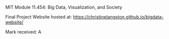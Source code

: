 MIT Module 11.454: Big Data, Visualization, and Society

Final Project Website hosted at: https://christinelangston.github.io/bigdata-website/

Mark received: A 

